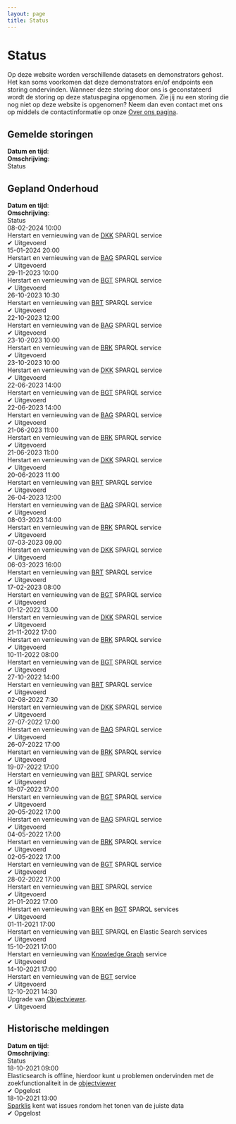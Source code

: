 ```yaml
---
layout: page
title: Status
---
```


<link rel="stylesheet" href="/assets/css/status.css">

# Status

Op deze website worden verschillende datasets en demonstrators gehost. Het kan soms voorkomen dat deze demonstrators en/of endpoints een storing ondervinden. Wanneer deze storing door ons is geconstateerd wordt de storing op deze statuspagina opgenomen. Zie jij nu een storing die nog niet op deze website is opgenomen? Neem dan even contact met ons op middels de contactinformatie op onze [Over ons pagina](/about).

## Gemelde storingen

<div class="endpointContainer mobileHidden">
    <div><b>Datum en tijd</b>:</div>
    <div><b>Omschrijving</b>:</div>
    <div>Status</div>
</div>

## Gepland Onderhoud

<div class="endpointContainer mobileHidden">
    <div><b>Datum en tijd</b>:</div>
    <div><b>Omschrijving</b>:</div>
    <div>Status</div>
</div>
<div class="endpointContainer">
    <div class="endpointContainer_title mobileSpan">08-02-2024 10:00</div>
    <div class="mobileSpan">Herstart en vernieuwing van de <a href="https://data.labs.kadaster.nl/brk/dkk">DKK</a> SPARQL service</div>
    <div class="mobileSpan">&#x2714; Uitgevoerd</div>
</div>
<div class="endpointContainer">
    <div class="endpointContainer_title mobileSpan">15-01-2024 20:00</div>
    <div class="mobileSpan">Herstart en vernieuwing van de <a href="https://data.labs.kadaster.nl/bag/lv">BAG</a> SPARQL service</div>
    <div class="mobileSpan">&#x2714; Uitgevoerd</div>
</div>
<div class="endpointContainer">
    <div class="endpointContainer_title mobileSpan">29-11-2023 10:00</div>
    <div class="mobileSpan">Herstart en vernieuwing van de <a href="https://data.labs.kadaster.nl/bgt/lv">BGT</a> SPARQL service</div>
    <div class="mobileSpan">&#x2714; Uitgevoerd</div>
</div>
<div class="endpointContainer">
    <div class="endpointContainer_title mobileSpan">26-10-2023 10:30</div>
    <div class="mobileSpan">Herstart en vernieuwing van <a href="https://data.labs.kadaster.nl/brt/top10nl">BRT</a> SPARQL service</div>
    <div class="mobileSpan"> &#x2714; Uitgevoerd </div>
</div>
<div class="endpointContainer">
    <div class="endpointContainer_title mobileSpan">22-10-2023 12:00</div>
    <div class="mobileSpan">Herstart en vernieuwing van de <a href="https://data.labs.kadaster.nl/bag/lv">BAG</a> SPARQL service</div>
    <div class="mobileSpan">&#x2714; Uitgevoerd</div>
</div>
<div class="endpointContainer">
    <div class="endpointContainer_title mobileSpan">23-10-2023 10:00</div>
    <div class="mobileSpan">Herstart en vernieuwing van de <a href="https://data.labs.kadaster.nl/brk/registratie">BRK</a> SPARQL service</div>
    <div class="mobileSpan">&#x2714; Uitgevoerd</div>
</div>
<div class="endpointContainer">
    <div class="endpointContainer_title mobileSpan">23-10-2023 10:00</div>
    <div class="mobileSpan">Herstart en vernieuwing van de <a href="https://data.labs.kadaster.nl/brk/dkk">DKK</a> SPARQL service</div>
    <div class="mobileSpan">&#x2714; Uitgevoerd</div>
</div>
<div class="endpointContainer">
    <div class="endpointContainer_title mobileSpan">22-06-2023 14:00</div>
    <div class="mobileSpan">Herstart en vernieuwing van de <a href="https://data.labs.kadaster.nl/bgt/lv">BGT</a> SPARQL service</div>
    <div class="mobileSpan">&#x2714; Uitgevoerd</div>
</div>
<div class="endpointContainer">
    <div class="endpointContainer_title mobileSpan">22-06-2023 14:00</div>
    <div class="mobileSpan">Herstart en vernieuwing van de <a href="https://data.labs.kadaster.nl/bag/lv">BAG</a> SPARQL service</div>
    <div class="mobileSpan">&#x2714; Uitgevoerd</div>
</div>
<div class="endpointContainer">
    <div class="endpointContainer_title mobileSpan">21-06-2023 11:00</div>
    <div class="mobileSpan">Herstart en vernieuwing van de <a href="https://data.labs.kadaster.nl/brk/registratie">BRK</a> SPARQL service</div>
    <div class="mobileSpan">&#x2714; Uitgevoerd</div>
</div>
<div class="endpointContainer">
    <div class="endpointContainer_title mobileSpan">21-06-2023 11:00</div>
    <div class="mobileSpan">Herstart en vernieuwing van de <a href="https://data.labs.kadaster.nl/brk/dkk">DKK</a> SPARQL service</div>
    <div class="mobileSpan">&#x2714; Uitgevoerd</div>
</div>
<div class="endpointContainer">
    <div class="endpointContainer_title mobileSpan">20-06-2023 11:00</div>
    <div class="mobileSpan">Herstart en vernieuwing van <a href="https://data.labs.kadaster.nl/brt/top10nl">BRT</a> SPARQL service</div>
    <div class="mobileSpan"> &#x2714; Uitgevoerd </div>
</div>
<div class="endpointContainer">
    <div class="endpointContainer_title mobileSpan">26-04-2023 12:00</div>
    <div class="mobileSpan">Herstart en vernieuwing van de <a href="https://data.labs.kadaster.nl/bag/lv">BAG</a> SPARQL service</div>
    <div class="mobileSpan">&#x2714; Uitgevoerd</div>
</div>
<div class="endpointContainer">
    <div class="endpointContainer_title mobileSpan">08-03-2023 14:00</div>
    <div class="mobileSpan">Herstart en vernieuwing van de <a href="https://data.labs.kadaster.nl/brk/registratie">BRK</a> SPARQL service</div>
    <div class="mobileSpan">&#x2714; Uitgevoerd</div>
</div>
<div class="endpointContainer">
    <div class="endpointContainer_title mobileSpan">07-03-2023 09.00</div>
    <div class="mobileSpan">Herstart en vernieuwing van de <a href="https://data.labs.kadaster.nl/brk/dkk">DKK</a> SPARQL service</div>
    <div class="mobileSpan">&#x2714; Uitgevoerd</div>
</div>
<div class="endpointContainer">
    <div class="endpointContainer_title mobileSpan">06-03-2023 16:00</div>
    <div class="mobileSpan">Herstart en vernieuwing van <a href="https://data.labs.kadaster.nl/brt/top10nl">BRT</a> SPARQL service</div>
    <div class="mobileSpan"> &#x2714; Uitgevoerd </div>
</div>
<div class="endpointContainer">
    <div class="endpointContainer_title mobileSpan">17-02-2023 08:00</div>
    <div class="mobileSpan">Herstart en vernieuwing van de <a href="https://data.labs.kadaster.nl/bgt/lv">BGT</a> SPARQL service</div>
    <div class="mobileSpan">&#x2714; Uitgevoerd</div>
</div>
<div class="endpointContainer">
    <div class="endpointContainer_title mobileSpan">01-12-2022 13.00</div>
    <div class="mobileSpan">Herstart en vernieuwing van de <a href="https://data.labs.kadaster.nl/brk/dkk">DKK</a> SPARQL service</div>
    <div class="mobileSpan">&#x2714; Uitgevoerd</div>
</div>
<div class="endpointContainer">
    <div class="endpointContainer_title mobileSpan">21-11-2022 17:00</div>
    <div class="mobileSpan">Herstart en vernieuwing van de <a href="https://data.labs.kadaster.nl/brk/registratie">BRK</a> SPARQL service</div>
    <div class="mobileSpan">&#x2714; Uitgevoerd</div>
</div>
<div class="endpointContainer">
    <div class="endpointContainer_title mobileSpan">10-11-2022 08:00</div>
    <div class="mobileSpan">Herstart en vernieuwing van de <a href="https://data.labs.kadaster.nl/bgt/lv">BGT</a> SPARQL service</div>
    <div class="mobileSpan">&#x2714; Uitgevoerd</div>
</div>
<div class="endpointContainer">
    <div class="endpointContainer_title mobileSpan">27-10-2022 14:00</div>
    <div class="mobileSpan">Herstart en vernieuwing van <a href="https://data.labs.kadaster.nl/brt/top10nl">BRT</a> SPARQL service</div>
    <div class="mobileSpan"> &#x2714; Uitgevoerd </div>
</div>
<div class="endpointContainer">
    <div class="endpointContainer_title mobileSpan">02-08-2022 7:30</div>
    <div class="mobileSpan">Herstart en vernieuwing van de <a href="https://data.labs.kadaster.nl/brk/dkk">DKK</a> SPARQL service</div>
    <div class="mobileSpan">&#x2714; Uitgevoerd</div>
</div>
<div class="endpointContainer">
    <div class="endpointContainer_title mobileSpan">27-07-2022 17:00</div>
    <div class="mobileSpan">Herstart en vernieuwing van de <a href="https://data.labs.kadaster.nl/bag/lv">BAG</a> SPARQL service</div>
    <div class="mobileSpan">&#x2714; Uitgevoerd</div>
</div>
<div class="endpointContainer">
    <div class="endpointContainer_title mobileSpan">26-07-2022 17:00</div>
    <div class="mobileSpan">Herstart en vernieuwing van de <a href="https://data.labs.kadaster.nl/brk/registratie">BRK</a> SPARQL service</div>
    <div class="mobileSpan">&#x2714; Uitgevoerd</div>
</div>
<div class="endpointContainer">
    <div class="endpointContainer_title mobileSpan">19-07-2022 17:00</div>
    <div class="mobileSpan">Herstart en vernieuwing van <a href="https://data.labs.kadaster.nl/brt/top10nl">BRT</a> SPARQL service</div>
    <div class="mobileSpan"> &#x2714; Uitgevoerd </div>
</div>
<div class="endpointContainer">
    <div class="endpointContainer_title mobileSpan">18-07-2022 17:00</div>
    <div class="mobileSpan">Herstart en vernieuwing van de <a href="https://data.labs.kadaster.nl/bgt/lv">BGT</a> SPARQL service</div>
    <div class="mobileSpan">&#x2714; Uitgevoerd</div>
</div>
<div class="endpointContainer">
    <div class="endpointContainer_title mobileSpan">20-05-2022 17:00</div>
    <div class="mobileSpan">Herstart en vernieuwing van de <a href="https://data.labs.kadaster.nl/bag/lv">BAG</a> SPARQL service</div>
    <div class="mobileSpan">&#x2714; Uitgevoerd</div>
</div>
<div class="endpointContainer">
    <div class="endpointContainer_title mobileSpan">04-05-2022 17:00</div>
    <div class="mobileSpan">Herstart en vernieuwing van de <a href="https://data.labs.kadaster.nl/brk/registratie">BRK</a> SPARQL service</div>
    <div class="mobileSpan">&#x2714; Uitgevoerd</div>
</div>
<div class="endpointContainer">
    <div class="endpointContainer_title mobileSpan">02-05-2022 17:00</div>
    <div class="mobileSpan">Herstart en vernieuwing van de <a href="https://data.labs.kadaster.nl/bgt/lv">BGT</a> SPARQL service</div>
    <div class="mobileSpan">&#x2714; Uitgevoerd</div>
</div>
<div class="endpointContainer">
    <div class="endpointContainer_title mobileSpan">28-02-2022 17:00</div>
    <div class="mobileSpan">Herstart en vernieuwing van <a href="https://data.labs.kadaster.nl/brt/top10nl">BRT</a> SPARQL service</div>
    <div class="mobileSpan"> &#x2714; Uitgevoerd </div>
</div>
<div class="endpointContainer">
    <div class="endpointContainer_title mobileSpan">21-01-2022 17:00</div>
    <div class="mobileSpan">Herstart en vernieuwing van <a href="https://data.labs.kadaster.nl/brk/registratie">BRK</a> en <a href="https://data.labs.kadaster.nl/bgt/lv">BGT</a> SPARQL services</div>
    <div class="mobileSpan"> &#x2714; Uitgevoerd </div>
</div>
<div class="endpointContainer">
    <div class="endpointContainer_title mobileSpan">01-11-2021 17:00</div>
    <div class="mobileSpan">Herstart en vernieuwing van <a href="https://data.labs.kadaster.nl/brt/top10nl">BRT</a> SPARQL en Elastic Search services</div>
    <div class="mobileSpan"> &#x2714; Uitgevoerd </div>
</div>
<div class="endpointContainer">
    <div class="endpointContainer_title mobileSpan">15-10-2021 17:00</div>
    <div class="mobileSpan">Herstart en vernieuwing van <a href="https://data.labs.kadaster.nl/dst/kkg">Knowledge Graph</a> service</div>
    <div class="mobileSpan">&#x2714; Uitgevoerd</div>
</div>
<div class="endpointContainer">
    <div class="endpointContainer_title mobileSpan">14-10-2021 17:00</div>
    <div class="mobileSpan">Herstart en vernieuwing van de <a href="https://data.labs.kadaster.nl/bgt/lv">BGT</a> service</div>
    <div class="mobileSpan">&#x2714; Uitgevoerd</div>
</div>
<div class="endpointContainer">
    <div class="endpointContainer_title mobileSpan">12-10-2021 14:30</div>
    <div class="mobileSpan">Upgrade van <a href="/demonstrators/objectviewer">Objectviewer</a>.</div>
    <div class="mobileSpan">&#x2714; Uitgevoerd</div>
</div>

## Historische meldingen

<div class="endpointContainer mobileHidden">
    <div><b>Datum en tijd</b>:</div>
    <div><b>Omschrijving</b>:</div>
    <div>Status</div>
</div>

<div class="endpointContainer">
    <div class="endpointContainer_title mobileSpan">18-10-2021 09:00</div>
    <div class="mobileSpan"> Elasticsearch is offline, hierdoor kunt u problemen ondervinden met de zoekfunctionaliteit in de <a href="https://labs.kadaster.nl/demonstrators/objectviewer">objectviewer</a></div>
    <div class="mobileSpan">&#x2714; Opgelost</div>
</div>

<div class="endpointContainer">
    <div class="endpointContainer_title mobileSpan">18-10-2021 13:00</div>
    <div class="mobileSpan"> <a href="https://labs.kadaster.nl/demonstrators/sparklis/osparklis.html?title=KG-demo-Sparklis&endpoint=https%3A//api.labs.kadaster.nl/datasets/kadaster/kg-demo-sparklis/services/default/sparql&avoid_lengthy_queries=true&concept_lexicons_select=http%3A//www.w3.org/2000/01/rdf-schema%23label&lang=nl">Sparklis</a> kent wat issues rondom het tonen van de juiste data</div>
    <div class="mobileSpan">&#x2714; Opgelost</div>
</div>

